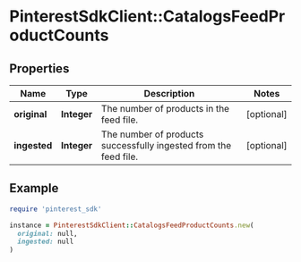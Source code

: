 # PinterestSdkClient::CatalogsFeedProductCounts

## Properties

| Name | Type | Description | Notes |
| ---- | ---- | ----------- | ----- |
| **original** | **Integer** | The number of products in the feed file. | [optional] |
| **ingested** | **Integer** | The number of products successfully ingested from the feed file. | [optional] |

## Example

```ruby
require 'pinterest_sdk'

instance = PinterestSdkClient::CatalogsFeedProductCounts.new(
  original: null,
  ingested: null
)
```

